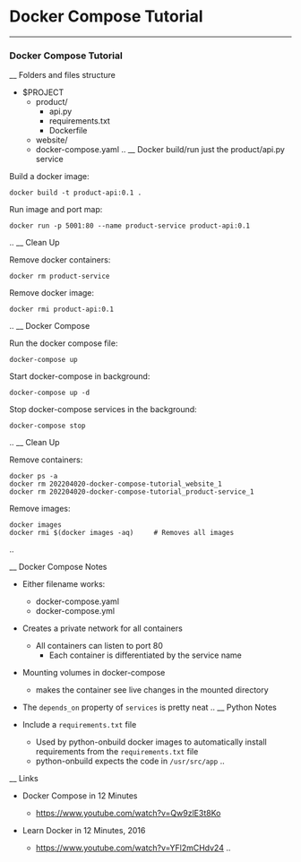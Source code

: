 # Docker Compose Tutorial


----
### Docker Compose Tutorial
__ Folders and files structure

- $PROJECT
    - product/
        - api.py
        - requirements.txt
        - Dockerfile
    - website/
    - docker-compose.yaml
..
__ Docker build/run just the product/api.py service

Build a docker image:

    docker build -t product-api:0.1 .

Run image and port map:

    docker run -p 5001:80 --name product-service product-api:0.1
..
__ Clean Up

Remove docker containers:

    docker rm product-service

Remove docker image:

    docker rmi product-api:0.1
..
__ Docker Compose

Run the docker compose file:

    docker-compose up


Start docker-compose in background:

    docker-compose up -d


Stop docker-compose services in the background:

    docker-compose stop
..
__ Clean Up

Remove containers:

    docker ps -a
    docker rm 202204020-docker-compose-tutorial_website_1
    docker rm 202204020-docker-compose-tutorial_product-service_1

Remove images:

    docker images
    docker rmi $(docker images -aq)     # Removes all images
..

__ Docker Compose Notes

- Either filename works:
    - docker-compose.yaml
    - docker-compose.yml

- Creates a private network for all containers
    - All containers can listen to port 80
        - Each container is differentiated by the service name

- Mounting volumes in docker-compose
    - makes the container see live changes in the mounted directory

- The `depends_on` property of `services` is pretty neat
..
__ Python Notes

- Include a `requirements.txt` file
    - Used by python-onbuild docker images to automatically install
      requirements from the `requirements.txt` file
    - python-onbuild expects the code in `/usr/src/app`
..

__ Links

- Docker Compose in 12 Minutes
    - https://www.youtube.com/watch?v=Qw9zlE3t8Ko

- Learn Docker in 12 Minutes, 2016
    - https://www.youtube.com/watch?v=YFl2mCHdv24
..

